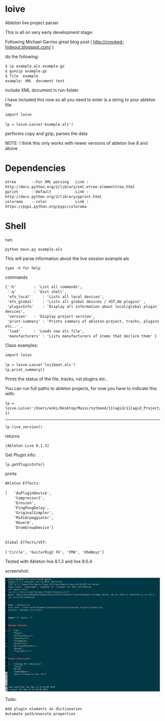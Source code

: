 loive
=====

Ableton live project parser

This is all on very early development stage:

Following Michael Garriss great blog post ( http://crooked-hideout.blogspot.com/ ) 

do the following:

	$ cp example.als example.gz
	$ gunzip example.gz
	$ file	example
	example: XML  document text

include XML document in run-folder

I have included this now so all you need to enter is a string to your ableton file

	import loive

	lp = loive.Loive('example.als')

performs copy and gzip, parses the data

NOTE: I think this only works with newer versions of ableton live 8 and above

Dependencies
===========

	etree		--For XML parsing	Link : http://docs.python.org/2/library/xml.etree.elementtree.html
	pprint		--Default			Link : http://docs.python.org/2/library/pprint.html 
	colorama	--color				Link : https://pypi.python.org/pypi/colorama

Shell
======

run:

	python main.py example.als

This will parse information about the live session example.als


	type -h for help

commands

	{'-h'		 : 'List all commands',
	 '-q'		 : 'Exit shell',
	 'efx_local'     : 'Lists all local devices',
	 'efx_global' 	 : 'Lists all global devices / VST,AU plugins' ,
	 'pluginInfo'	 : 'Display all information about local/global plugin devices',
	 'version'	 : 'Display project version',
	 'print-summary' : 'Prints summary of ableton-project, tracks, plugins etc..' ,
	 'load'		 : 'Loads new als file',
	 'manufacturers' : 'Lists manufacturers of items that declare them' } 


Class examples:

	import loive

	lp = loive.Loive('lojibeat.als')
	lp.print_summary()

Prints the status of the file, tracks, vst plugins etc..

You can run full paths to ableton projects, for now you have to indicate this with:

	lp = loive.Loive('/Users/enki/Desktop/Music/nytband/11lagid/11lagid_Project/11lagid.als', 1)

---

	lp.live_version()


returns
		
	[Ableton Live 8.1.3]

Get Plugin info:

	lp.getPluginInfo()

prints

	Ableton Effects: 

	[   'AuPluginDevice',
    	'Compressor2',
    	'Erosion',
    	'PingPongDelay',
    	'OriginalSimpler',
    	'MidiArpeggiator',
    	'Reverb',
    	'DrumGroupDevice']


	Global Effects/VST: 

	['Circle', 'GuitarRig2 FX', 'FM8', 'OhmBoyz']



Tested with Ableton live 8.1.3 and live 9.0.4

screenshot:

![Alt text](live9.jpg "Ableton live 9.0.4")



Todo:
	
	Add plugin elements as dictionaries
	Automate path/execute properties
